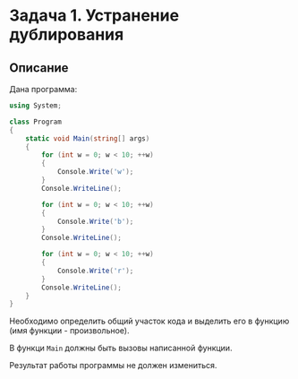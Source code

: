 # Задача 1. Устранение дублирования

## Описание

Дана программа:

```cs
using System;

class Program
{
    static void Main(string[] args)
    {
        for (int w = 0; w < 10; ++w)
        {
            Console.Write('w');
        }
        Console.WriteLine();

        for (int w = 0; w < 10; ++w)
        {
            Console.Write('b');
        }
        Console.WriteLine();

        for (int w = 0; w < 10; ++w)
        {
            Console.Write('r');
        }
        Console.WriteLine();
    }
}
```

Необходимо определить общий участок кода и выделить его в функцию (имя функции - произвольное).

В функци `Main` должны быть вызовы написанной функции.

Результат работы программы не должен измениться.
